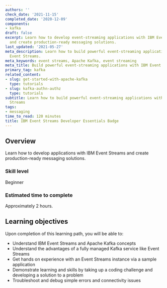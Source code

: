 ```yaml
---
authors: ''
check_date: '2021-11-15'
completed_date: '2020-12-09'
components:
- kafka
draft: false
excerpt: Learn how to develop event-streaming applications with IBM Event Streams
  and create production-ready messaging solutions.
last_updated: '2021-05-27'
meta_description: Learn how to build powerful event-streaming applications with IBM
  Event Streams.
meta_keywords: event streams, Apache Kafka, event streaming
meta_title: Build powerful event-streaming applications with IBM Event Streams
primary_tag: kafka
related_content:
- slug: get-started-with-apache-kafka
  type: tutorials
- slug: kafka-authn-authz
  type: tutorials
subtitle: Learn how to build powerful event-streaming applications with IBM Event
  Streams
tags:
- messaging
time_to_read: 120 minutes
title: IBM Event Streams Developer Essentials Badge
---
```


## Overview
Learn how to develop applications with IBM Event Streams and create production-ready messaging solutions.

### Skill level

Beginner

### Estimated time to complete

Approximately 2 hours.

## Learning objectives

Upon completion of this learning path, you will be able to:

* Understand IBM Event Streams and Apache Kafka concepts
* Understand the advantages of a fully managed Kafka service like Event Streams
* Get hands on experience with an Event Streams instance via a sample application
* Demonstrate learning and skills by taking up a coding challenge and developing a solution to a problem
* Troubleshoot and debug simple errors and connectivity issues